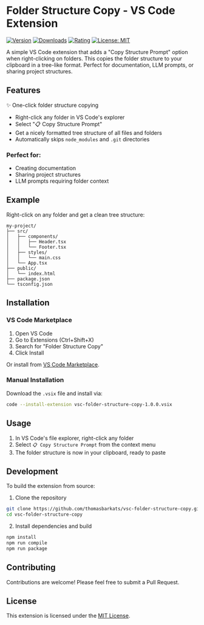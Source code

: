 # Folder Structure Copy - VS Code Extension

[![Version](https://img.shields.io/visual-studio-marketplace/v/thomasbarkats.vsc-folder-structure-copy)](https://marketplace.visualstudio.com/items?itemName=thomasbarkats.vsc-folder-structure-copy)
[![Downloads](https://img.shields.io/visual-studio-marketplace/d/thomasbarkats.vsc-folder-structure-copy)](https://marketplace.visualstudio.com/items?itemName=thomasbarkats.vsc-folder-structure-copy)
[![Rating](https://img.shields.io/visual-studio-marketplace/r/thomasbarkats.vsc-folder-structure-copy)](https://marketplace.visualstudio.com/items?itemName=thomasbarkats.vsc-folder-structure-copy)
[![License: MIT](https://img.shields.io/badge/License-MIT-yellow.svg)](https://opensource.org/licenses/MIT)

A simple VS Code extension that adds a "Copy Structure Prompt" option when right-clicking on folders. This copies the folder structure to your clipboard in a tree-like format. Perfect for documentation, LLM prompts, or sharing project structures.

## Features

✨ One-click folder structure copying
- Right-click any folder in VS Code's explorer
- Select "📋 Copy Structure Prompt"
- Get a nicely formatted tree structure of all files and folders
- Automatically skips `node_modules` and `.git` directories

### Perfect for:
- Creating documentation
- Sharing project structures
- LLM prompts requiring folder context

## Example

Right-click on any folder and get a clean tree structure:

```
my-project/
├── src/
│   ├── components/
│   │   ├── Header.tsx
│   │   └── Footer.tsx
│   ├── styles/
│   │   └── main.css
│   └── App.tsx
├── public/
│   └── index.html
├── package.json
└── tsconfig.json
```

## Installation

### VS Code Marketplace
1. Open VS Code
2. Go to Extensions (Ctrl+Shift+X)
3. Search for "Folder Structure Copy"
4. Click Install

Or install from [VS Code Marketplace](https://marketplace.visualstudio.com/items?itemName=thomasbarkats.vsc-folder-structure-copy).

### Manual Installation
Download the `.vsix` file and install via:
```bash
code --install-extension vsc-folder-structure-copy-1.0.0.vsix
```

## Usage

1. In VS Code's file explorer, right-click any folder
2. Select `📋 Copy Structure Prompt` from the context menu
3. The folder structure is now in your clipboard, ready to paste

## Development

To build the extension from source:

1. Clone the repository
```bash
git clone https://github.com/thomasbarkats/vsc-folder-structure-copy.git
cd vsc-folder-structure-copy
```

2. Install dependencies and build
```bash
npm install
npm run compile
npm run package
```

## Contributing

Contributions are welcome! Please feel free to submit a Pull Request.

## License

This extension is licensed under the [MIT License](LICENSE).